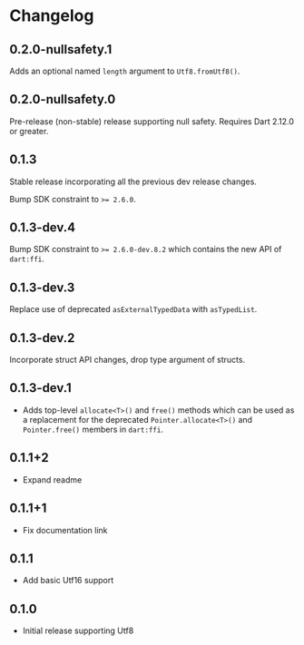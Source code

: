 # Changelog

## 0.2.0-nullsafety.1

Adds an optional named `length` argument to `Utf8.fromUtf8()`.

## 0.2.0-nullsafety.0

Pre-release (non-stable) release supporting null safety.
Requires Dart 2.12.0 or greater.

## 0.1.3

Stable release incorporating all the previous dev release changes.

Bump SDK constraint to `>= 2.6.0`.

## 0.1.3-dev.4

Bump SDK constraint to `>= 2.6.0-dev.8.2` which contains the new API of `dart:ffi`.

## 0.1.3-dev.3

Replace use of deprecated `asExternalTypedData` with `asTypedList`.

## 0.1.3-dev.2

Incorporate struct API changes, drop type argument of structs.

## 0.1.3-dev.1

* Adds top-level `allocate<T>()` and `free()` methods which can be used as a
  replacement for the deprecated `Pointer.allocate<T>()` and `Pointer.free()`
  members in `dart:ffi`.

## 0.1.1+2

* Expand readme

## 0.1.1+1

* Fix documentation link

## 0.1.1

* Add basic Utf16 support

## 0.1.0

* Initial release supporting Utf8
